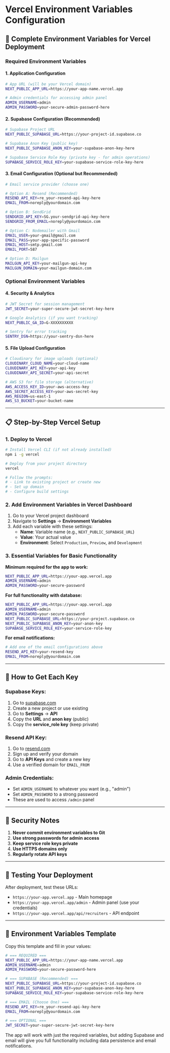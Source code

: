 # Vercel Environment Variables Configuration

## 🚀 **Complete Environment Variables for Vercel Deployment**

### **Required Environment Variables**

#### **1. Application Configuration**
```bash
# App URL (will be your Vercel domain)
NEXT_PUBLIC_APP_URL=https://your-app-name.vercel.app

# Admin credentials for accessing admin panel
ADMIN_USERNAME=admin
ADMIN_PASSWORD=your-secure-admin-password-here
```

#### **2. Supabase Configuration (Recommended)**
```bash
# Supabase Project URL
NEXT_PUBLIC_SUPABASE_URL=https://your-project-id.supabase.co

# Supabase Anon Key (public key)
NEXT_PUBLIC_SUPABASE_ANON_KEY=your-supabase-anon-key-here

# Supabase Service Role Key (private key - for admin operations)
SUPABASE_SERVICE_ROLE_KEY=your-supabase-service-role-key-here
```

#### **3. Email Configuration (Optional but Recommended)**
```bash
# Email service provider (choose one)

# Option A: Resend (Recommended)
RESEND_API_KEY=re_your-resend-api-key-here
EMAIL_FROM=noreply@yourdomain.com

# Option B: SendGrid
SENDGRID_API_KEY=SG.your-sendgrid-api-key-here
SENDGRID_FROM_EMAIL=noreply@yourdomain.com

# Option C: Nodemailer with Gmail
EMAIL_USER=your-gmail@gmail.com
EMAIL_PASS=your-app-specific-password
EMAIL_HOST=smtp.gmail.com
EMAIL_PORT=587

# Option D: Mailgun
MAILGUN_API_KEY=your-mailgun-api-key
MAILGUN_DOMAIN=your-mailgun-domain.com
```

### **Optional Environment Variables**

#### **4. Security & Analytics**
```bash
# JWT Secret for session management
JWT_SECRET=your-super-secure-jwt-secret-key-here

# Google Analytics (if you want tracking)
NEXT_PUBLIC_GA_ID=G-XXXXXXXXXX

# Sentry for error tracking
SENTRY_DSN=https://your-sentry-dsn-here
```

#### **5. File Upload Configuration**
```bash
# Cloudinary for image uploads (optional)
CLOUDINARY_CLOUD_NAME=your-cloud-name
CLOUDINARY_API_KEY=your-api-key
CLOUDINARY_API_SECRET=your-api-secret

# AWS S3 for file storage (alternative)
AWS_ACCESS_KEY_ID=your-aws-access-key
AWS_SECRET_ACCESS_KEY=your-aws-secret-key
AWS_REGION=us-east-1
AWS_S3_BUCKET=your-bucket-name
```

---

## 📋 **Step-by-Step Vercel Setup**

### **1. Deploy to Vercel**
```bash
# Install Vercel CLI (if not already installed)
npm i -g vercel

# Deploy from your project directory
vercel

# Follow the prompts:
# - Link to existing project or create new
# - Set up domain
# - Configure build settings
```

### **2. Add Environment Variables in Vercel Dashboard**

1. Go to your Vercel project dashboard
2. Navigate to **Settings** → **Environment Variables**
3. Add each variable with these settings:
   - **Name**: Variable name (e.g., `NEXT_PUBLIC_SUPABASE_URL`)
   - **Value**: Your actual value
   - **Environment**: Select `Production`, `Preview`, and `Development`

### **3. Essential Variables for Basic Functionality**

**Minimum required for the app to work:**
```bash
NEXT_PUBLIC_APP_URL=https://your-app.vercel.app
ADMIN_USERNAME=admin
ADMIN_PASSWORD=your-secure-password
```

**For full functionality with database:**
```bash
NEXT_PUBLIC_APP_URL=https://your-app.vercel.app
ADMIN_USERNAME=admin
ADMIN_PASSWORD=your-secure-password
NEXT_PUBLIC_SUPABASE_URL=https://your-project.supabase.co
NEXT_PUBLIC_SUPABASE_ANON_KEY=your-anon-key
SUPABASE_SERVICE_ROLE_KEY=your-service-role-key
```

**For email notifications:**
```bash
# Add one of the email configurations above
RESEND_API_KEY=your-resend-key
EMAIL_FROM=noreply@yourdomain.com
```

---

## 🔧 **How to Get Each Key**

### **Supabase Keys:**
1. Go to [supabase.com](https://supabase.com)
2. Create a new project or use existing
3. Go to **Settings** → **API**
4. Copy the **URL** and **anon key** (public)
5. Copy the **service_role key** (keep private)

### **Resend API Key:**
1. Go to [resend.com](https://resend.com)
2. Sign up and verify your domain
3. Go to **API Keys** and create a new key
4. Use a verified domain for `EMAIL_FROM`

### **Admin Credentials:**
- Set `ADMIN_USERNAME` to whatever you want (e.g., "admin")
- Set `ADMIN_PASSWORD` to a strong password
- These are used to access `/admin` panel

---

## 🚨 **Security Notes**

1. **Never commit environment variables to Git**
2. **Use strong passwords for admin access**
3. **Keep service role keys private**
4. **Use HTTPS domains only**
5. **Regularly rotate API keys**

---

## 🧪 **Testing Your Deployment**

After deployment, test these URLs:
- `https://your-app.vercel.app` - Main homepage
- `https://your-app.vercel.app/admin` - Admin panel (use your credentials)
- `https://your-app.vercel.app/api/recruiters` - API endpoint

---

## 📝 **Environment Variables Template**

Copy this template and fill in your values:

```bash
# === REQUIRED ===
NEXT_PUBLIC_APP_URL=https://your-app-name.vercel.app
ADMIN_USERNAME=admin
ADMIN_PASSWORD=your-secure-password-here

# === SUPABASE (Recommended) ===
NEXT_PUBLIC_SUPABASE_URL=https://your-project-id.supabase.co
NEXT_PUBLIC_SUPABASE_ANON_KEY=your-supabase-anon-key-here
SUPABASE_SERVICE_ROLE_KEY=your-supabase-service-role-key-here

# === EMAIL (Choose One) ===
RESEND_API_KEY=re_your-resend-api-key-here
EMAIL_FROM=noreply@yourdomain.com

# === OPTIONAL ===
JWT_SECRET=your-super-secure-jwt-secret-key-here
```

The app will work with just the required variables, but adding Supabase and email will give you full functionality including data persistence and email notifications.